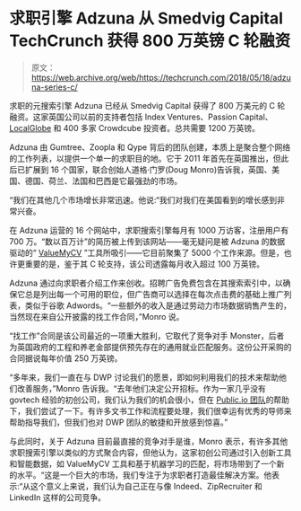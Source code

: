 # 求职引擎 Adzuna 从 Smedvig Capital TechCrunch 获得 800 万英镑 C 轮融资

> 原文：<https://web.archive.org/web/https://techcrunch.com/2018/05/18/adzuna-series-c/>

求职的元搜索引擎 Adzuna 已经从 Smedvig Capital 获得了 800 万美元的 C 轮融资。这家英国公司以前的支持者包括 Index Ventures、Passion Capital、 [LocalGlobe](https://web.archive.org/web/20221025222229/https://techcrunch.com/2017/06/06/beyond-the-klein-brand/) 和 400 多家 Crowdcube 投资者。总共需要 1200 万英镑。

Adzuna 由 Gumtree、Zoopla 和 Qype 背后的团队创建，本质上是聚合整个网络的工作列表，以提供一个单一的求职目的地。它于 2011 年首先在英国推出，但此后已扩展到 16 个国家，联合创始人道格·门罗(Doug Monro)告诉我，英国、美国、德国、荷兰、法国和巴西是它最强劲的市场。

“我们在其他几个市场增长非常迅速。他说:“我们对我们在美国看到的增长感到非常兴奋。

在 Adzuna 运营的 16 个网站中，求职搜索引擎每月有 1000 万访客，注册用户有 700 万。“数以百万计”的简历被上传到该网站——毫无疑问是被 Adzuna 的数据驱动的“ [ValueMyCV](https://web.archive.org/web/20221025222229/https://www.adzuna.co.uk/jobs/value-my-cv) ”工具所吸引——它目前聚集了 5000 个工作来源。但是，也许更重要的是，鉴于其 C 轮支持，该公司透露每月收入超过 100 万英镑。

Adzuna 通过向求职者介绍工作来创收。招聘广告免费包含在其搜索索引中，以确保它总是列出每一个可用的职位，但广告商可以选择在每次点击费的基础上推广列表，类似于谷歌 Adwords。“一些额外的收入是通过劳动力市场数据销售产生的，当然现在来自公开披露的找工作合同，”Monro 说。

“找工作”合同是该公司最近的一项重大胜利，它取代了竞争对手 Monster，后者为英国政府的工程和养老金部提供预先存在的通用就业匹配服务。这份公开采购的合同据说每年价值 250 万英镑。

“多年来，我们一直在与 DWP 讨论我们的愿景，即如何利用我们的技术来帮助他们改善服务，”Monro 告诉我。“去年他们决定公开招标。作为一家几乎没有 govtech 经验的初创公司，我们认为我们的机会很小，但在 [Public.io 团队](https://web.archive.org/web/20221025222229/https://techcrunch.com/2017/04/03/former-no-10-aide-daniel-korski-launches-venture-to-link-startups-with-public-services/)的帮助下，我们尝试了一下。有许多文书工作和流程要处理，我们很幸运有优秀的导师来帮助指导我们，但我们也对 DWP 团队的敏捷和开放感到惊喜。”

与此同时，关于 Adzuna 目前最直接的竞争对手是谁，Monro 表示，有许多其他求职搜索引擎以类似的方式聚合内容，但他认为，这家初创公司通过引入创新工具和智能数据，如 ValueMyCV 工具和基于机器学习的匹配，将市场带到了一个新的水平。“这是一个巨大的市场，我们专注于为求职者打造最佳解决方案。他表示:“从这个意义上来说，我们认为自己正在与像 Indeed、ZipRecruiter 和 LinkedIn 这样的公司竞争。